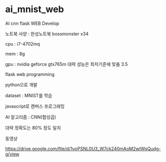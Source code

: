 # ai_mnist_web  
AI cnn  flask WEB Develop  

노트북 사양 : 한성노트북 bossmonster x34 

cpu : i7-4702mq 

mem : 8g 

gpu : nvidia geforce gtx765m 대략 성능은 최저기준에 맞춤 3.5 

flask web  programming 

python으로 개발 

dataset : MNIST를 학습 

javascript로 캔버스 프로그래밍 

AI 알고리즘 : CNN(합성곱) 

대략 정확도는 80% 정도 일치 

동영상 

https://drive.google.com/file/d/1voPSNL0U3_W7ck240mAoM2wtWsQudg-g/view
